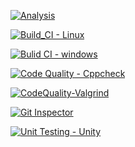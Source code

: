 [![Analysis](https://github.com/aishu110/M1_Snake-Ladders/actions/workflows/Analysis.yml/badge.svg)](https://github.com/aishu110/M1_Snake-Ladders/actions/workflows/Analysis.yml)

[![Build_CI - Linux](https://github.com/aishu110/M1_Snake-Ladders/actions/workflows/Linux.yml/badge.svg)](https://github.com/aishu110/M1_Snake-Ladders/actions/workflows/Linux.yml)

[![Bulid CI - windows](https://github.com/aishu110/M1_Snake-Ladders/actions/workflows/windows.yml/badge.svg)](https://github.com/aishu110/M1_Snake-Ladders/actions/workflows/windows.yml)

[![Code Quality - Cppcheck](https://github.com/aishu110/M1_Snake-Ladders/actions/workflows/cpp.yml/badge.svg)](https://github.com/aishu110/M1_Snake-Ladders/actions/workflows/cpp.yml)

[![CodeQuality-Valgrind](https://github.com/aishu110/M1_Snake-Ladders/actions/workflows/Valgrind.yml/badge.svg)](https://github.com/aishu110/M1_Snake-Ladders/actions/workflows/Valgrind.yml)

[![Git Inspector](https://github.com/aishu110/M1_Snake-Ladders/actions/workflows/gitint.yml/badge.svg)](https://github.com/aishu110/M1_Snake-Ladders/actions/workflows/gitint.yml)

[![Unit Testing - Unity](https://github.com/aishu110/M1_Snake-Ladders/actions/workflows/unit-test.yml/badge.svg)](https://github.com/aishu110/M1_Snake-Ladders/actions/workflows/unit-test.yml)
